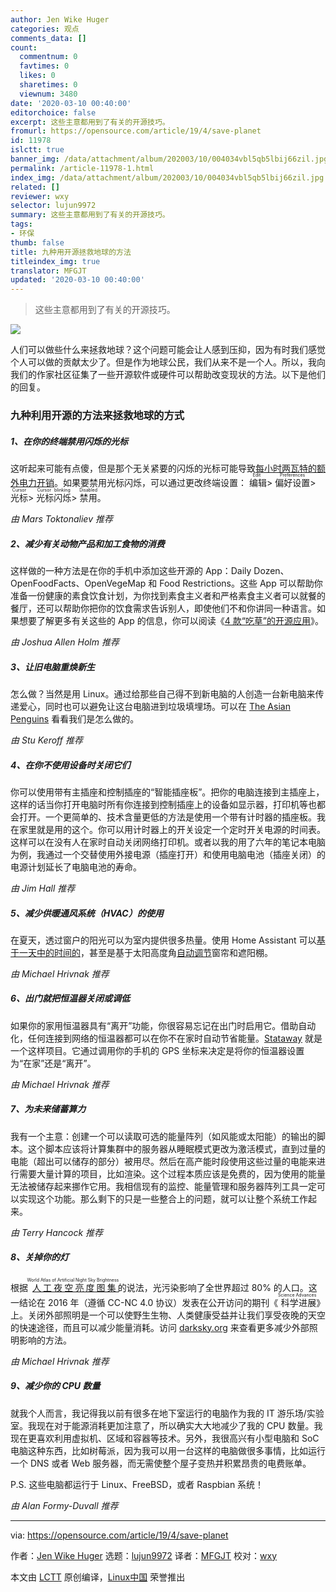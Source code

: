 ```yaml
---
author: Jen Wike Huger
categories: 观点
comments_data: []
count:
  commentnum: 0
  favtimes: 0
  likes: 0
  sharetimes: 0
  viewnum: 3480
date: '2020-03-10 00:40:00'
editorchoice: false
excerpt: 这些主意都用到了有关的开源技巧。
fromurl: https://opensource.com/article/19/4/save-planet
id: 11978
islctt: true
banner_img: /data/attachment/album/202003/10/004034vbl5qb5lbij66zil.jpg
permalink: /article-11978-1.html
index_img: /data/attachment/album/202003/10/004034vbl5qb5lbij66zil.jpg.thumb.jpg
related: []
reviewer: wxy
selector: lujun9972
summary: 这些主意都用到了有关的开源技巧。
tags:
- 环保
thumb: false
title: 九种用开源拯救地球的方法
titleindex_img: true
translator: MFGJT
updated: '2020-03-10 00:40:00'
---
```



> 
> 这些主意都用到了有关的开源技巧。
> 
> 
> 


![](/data/attachment/album/202003/10/004034vbl5qb5lbij66zil.jpg)


人们可以做些什么来拯救地球？这个问题可能会让人感到压抑，因为有时我们感觉个人可以做的贡献太少了。但是作为地球公民，我们从来不是一个人。所以，我向我们的作家社区征集了一些开源软件或硬件可以帮助改变现状的方法。以下是他们的回复。


### 九种利用开源的方法来拯救地球的方式


##### 1、在你的终端禁用闪烁的光标


这听起来可能有点傻，但是那个无关紧要的闪烁的光标可能导致[每小时两瓦特的额外电力开销](https://www.redhat.com/archives/fedora-devel-list/2009-January/msg02406.html)。如果要禁用光标闪烁，可以通过更改终端设置：<ruby> 编辑 <rt>  Edit </rt></ruby> > <ruby> 偏好设置 <rt>  Preferences </rt></ruby> > <ruby> 光标 <rt>  Cursor </rt></ruby> > <ruby> 光标闪烁 <rt>  Cursor blinking </rt></ruby> > <ruby> 禁用 <rt>  Disabled </rt></ruby>。


*由 Mars Toktonaliev 推荐*


##### 2、减少有关动物产品和加工食物的消费


这样做的一种方法是在你的手机中添加这些开源的 App：Daily Dozen、OpenFoodFacts、OpenVegeMap 和 Food Restrictions。这些 App 可以帮助你准备一份健康的素食饮食计划，为你找到素食主义者和严格素食主义者可以就餐的餐厅，还可以帮助你把你的饮食需求告诉别人，即使他们不和你讲同一种语言。如果想要了解更多有关这些的 App 的信息，你可以阅读《[4 款“吃草”的开源应用](/article-10926-1.html)》。


*由 Joshua Allen Holm 推荐*


##### 3、让旧电脑重焕新生


怎么做？当然是用 Linux。通过给那些自己得不到新电脑的人创造一台新电脑来传递爱心，同时也可以避免让这台电脑进到垃圾填埋场。可以在 [The Asian Penguins](https://opensource.com/article/19/2/asian-penguins-close-digital-divide) 看看我们是怎么做的。


*由 Stu Keroff 推荐*


##### 4、在你不使用设备时关闭它们


你可以使用带有主插座和控制插座的“智能插座板”。把你的电脑连接到主插座上，这样的话当你打开电脑时所有你连接到控制插座上的设备如显示器，打印机等也都会打开。一个更简单的、技术含量更低的方法是使用一个带有计时器的插座板。我在家里就是用的这个。你可以用计时器上的开关设定一个定时开关电源的时间表。这样可以在没有人在家时自动关闭网络打印机。或者以我的用了六年的笔记本电脑为例，我通过一个交替使用外接电源（插座打开）和使用电脑电池（插座关闭）的电源计划延长了电脑电池的寿命。


*由 Jim Hall 推荐*


##### 5、减少供暖通风系统（HVAC）的使用


在夏天，透过窗户的阳光可以为室内提供很多热量。使用 Home Assistant 可以[基于一天中的时间的](https://www.home-assistant.io/components/cover/)，甚至是基于太阳高度角[自动调节](https://www.home-assistant.io/docs/automation/trigger/#sun-trigger)窗帘和遮阳棚。


*由 Michael Hrivnak 推荐*


##### 6、出门就把恒温器关闭或调低


如果你的家用恒温器具有“离开”功能，你很容易忘记在出门时启用它。借助自动化，任何连接到网络的恒温器都可以在你不在家时自动节省能量。[Stataway](https://github.com/mhrivnak/stataway) 就是一个这样项目。它通过调用你的手机的 GPS 坐标来决定是将你的恒温器设置为“在家”还是“离开”。


*由 Michael Hrivnak 推荐*


##### 7、为未来储蓄算力


我有一个主意：创建一个可以读取可选的能量阵列（如风能或太阳能）的输出的脚本。这个脚本应该将计算集群中的服务器从睡眠模式更改为激活模式，直到过量的电能（超出可以储存的部分）被用尽。然后在高产能时段使用这些过量的电能来进行需要大量计算的项目，比如渲染。这个过程本质应该是免费的，因为使用的能量无法被储存起来挪作它用。我相信现有的监控、能量管理和服务器阵列工具一定可以实现这个功能。那么剩下的只是一些整合上的问题，就可以让整个系统工作起来。


*由 Terry Hancock 推荐*


##### 8、关掉你的灯


根据<ruby> <a href="http://advances.sciencemag.org/content/2/6/e1600377">  人工夜空亮度图集 </a> <rt>  World Atlas of Artificial Night Sky Brightness </rt></ruby>的说法，光污染影响了全世界超过 80% 的人口。这一结论在 2016 年（遵循 CC-NC 4.0 协议）发表在公开访问的期刊《<ruby> 科学进展 <rt>  Science Advances </rt></ruby>》上。关闭外部照明是一个可以使野生生物、人类健康受益并让我们享受夜晚的天空的快速途径，而且可以减少能量消耗。访问 [darksky.org](http://darksky.org/) 来查看更多减少外部照明影响的方法。


*由 Michael Hrivnak 推荐*


##### 9、减少你的 CPU 数量


就我个人而言，我记得我以前有很多在地下室运行的电脑作为我的 IT 游乐场/实验室。我现在对于能源消耗更加注意了，所以确实大大地减少了我的 CPU 数量。我现在更喜欢利用虚拟机、区域和容器等技术。另外，我很高兴有小型电脑和 SoC 电脑这种东西，比如树莓派，因为我可以用一台这样的电脑做很多事情，比如运行一个 DNS 或者 Web 服务器，而无需使整个屋子变热并积累昂贵的电费账单。


P.S. 这些电脑都运行于 Linux、FreeBSD，或者 Raspbian 系统！


*由 Alan Formy-Duvall 推荐*




---


via: <https://opensource.com/article/19/4/save-planet>


作者：[Jen Wike Huger](https://opensource.com/users/jen-wike/users/alanfdoss/users/jmpearce)  选题：[lujun9972](https://github.com/lujun9972) 译者：[MFGJT](https://github.com/MFGJT) 校对：[wxy](https://github.com/wxy)


本文由 [LCTT](https://github.com/LCTT/TranslateProject) 原创编译，[Linux中国](https://linux.cn/) 荣誉推出